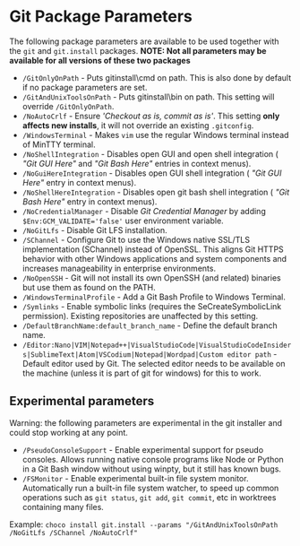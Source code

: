 # Git Package Parameters

The following package parameters are available to be used together with the `git` and `git.install` packages.
**NOTE: Not all parameters may be available for all versions of these two packages**

- `/GitOnlyOnPath` - Puts gitinstall\cmd on path. This is also done by default if no package parameters are set.
- `/GitAndUnixToolsOnPath` - Puts gitinstall\bin on path. This setting will override `/GitOnlyOnPath`.
- `/NoAutoCrlf` - Ensure _'Checkout as is, commit as is'_. This setting **only affects new installs**, it will not override an existing `.gitconfig`.
- `/WindowsTerminal` - Makes `vim` use the regular Windows terminal instead of MinTTY terminal.
- `/NoShellIntegration` - Disables open GUI and open shell integration ( _"Git GUI Here"_ and _"Git Bash Here"_ entries in context menus).
- `/NoGuiHereIntegration` - Disables open GUI shell integration ( _"Git GUI Here"_ entry in context menus).
- `/NoShellHereIntegration` - Disables open git bash shell integration ( _"Git Bash Here"_ entry in context menus).
- `/NoCredentialManager` - Disable _Git Credential Manager_ by adding `$Env:GCM_VALIDATE='false'` user environment variable.
- `/NoGitLfs` - Disable Git LFS installation.
- `/SChannel` - Configure Git to use the Windows native SSL/TLS implementation (SChannel) instead of OpenSSL. This aligns Git HTTPS behavior with other Windows applications and system components and increases manageability in enterprise environments.
- `/NoOpenSSH` - Git will not install its own OpenSSH (and related) binaries but use them as found on the PATH.
- `/WindowsTerminalProfile` - Add a Git Bash Profile to Windows Terminal.
- `/Symlinks` - Enable symbolic links (requires the SeCreateSymbolicLink permission). Existing repositories are unaffected by this setting.
- `/DefaultBranchName:default_branch_name` - Define the default branch name.
- `/Editor:Nano|VIM|Notepad++|VisualStudioCode|VisualStudioCodeInsiders|SublimeText|Atom|VSCodium|Notepad|Wordpad|Custom editor path` - Default editor used by Git. The selected editor needs to be available on the machine (unless it is part of git for windows) for this to work.

## Experimental parameters

Warning: the following parameters are experimental in the git installer and could stop working at any point.

- `/PseudoConsoleSupport` - Enable experimental support for pseudo consoles. Allows running native console programs like Node or Python in a Git Bash window without using winpty, but it still has known bugs.
- `/FSMonitor` - Enable experimental built-in file system monitor. Automatically run a built-in file system watcher, to speed up common operations such as `git status`, `git add`, `git commit`, etc in worktrees containing many files.

Example: `choco install git.install --params "/GitAndUnixToolsOnPath /NoGitLfs /SChannel /NoAutoCrlf"`
